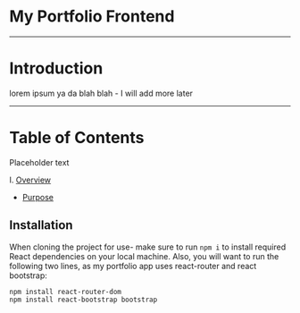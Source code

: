 # My Portfolio Frontend

---
# Introduction

lorem ipsum ya da blah blah - I will add more later 

---
# Table of Contents

Placeholder text

I. [Overview](#overview)
   - [Purpose](#purpose)
 

## Installation
When cloning the project for use- make sure to run `npm i` to install required React dependencies on your local machine. Also, you will want to run the following two lines, as my portfolio app uses react-router and react bootstrap:

```
npm install react-router-dom
npm install react-bootstrap bootstrap
```